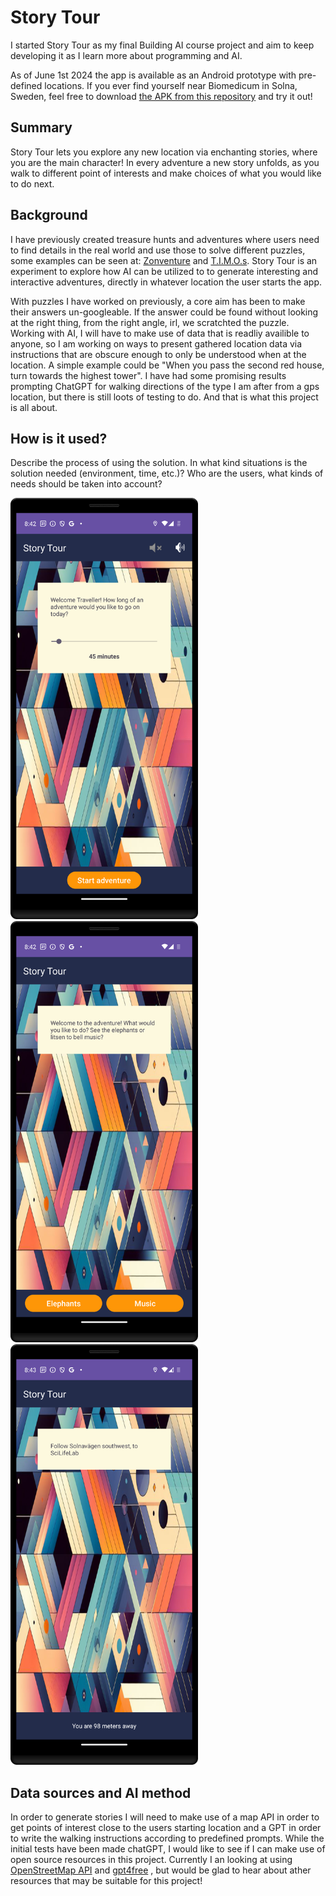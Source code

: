 # Story Tour

I started Story Tour as my final Building AI course project and aim to keep developing it as I learn more about programming and AI. 

As of June 1st 2024 the app is available as an Android prototype with pre-defined locations. If you ever find yourself near Biomedicum in Solna, Sweden, feel free to download [the APK from this repository](https://github.com/z0etz/StoryTour/tree/main/app/release) and try it out!


## Summary

Story Tour lets you explore any new location via enchanting stories, where you are the main character! In every adventure a new story unfolds, as you walk to different point of interests and make choices of what you would like to do next.


## Background

I have previously created treasure hunts and adventures where users need to find details in the real world and use those to solve different puzzles, some examples can be seen at: [Zonventure](https://zonventure.com/) and [T.I.M.O.s](https://timos.se/). Story Tour is an experiment to explore how AI can be utilized to to generate interesting and interactive adventures, directly in whatever location the user starts the app. 

With puzzles I have worked on previously, a core aim has been to make their answers un-googleable. If the answer could be found without looking at the right thing, from the right angle, irl, we scratchted the puzzle. Working with AI, I will have to make use of data that is readliy availible to anyone, so I am working on ways to present gathered location data via instructions that are obscure enough to only be understood when at the location. A simple example could be "When you pass the second red house, turn towards the highest tower". I have had some promising results prompting ChatGPT for walking directions of the type I am after from a gps location, but there is still loots of testing to do. And that is what this project is all about. 


## How is it used?

Describe the process of using the solution. In what kind situations is the solution needed (environment, time, etc.)? Who are the users, what kinds of needs should be taken into account?

<img src="/Screenshots/Screenshot_01.png" width="300">
<img src="/Screenshots/Screenshot_02.png" width="300">
<img src="/Screenshots/Screenshot_03.png" width="300">


## Data sources and AI method

In order to generate stories I will need to make use of a map API in order to get points of interest close to the users starting location and a GPT in order to write the walking instructions according to predefined prompts. While the initial tests have been made chatGPT, I would like to see if I can make use of open source resources in this project. Currently I an looking at using [OpenStreetMap API](https://wiki.openstreetmap.org/wiki/API_v0.6) and [gpt4free](https://github.com/xtekky/gpt4free) , but would be glad to hear about ather resources that may be suitable for this project!  
